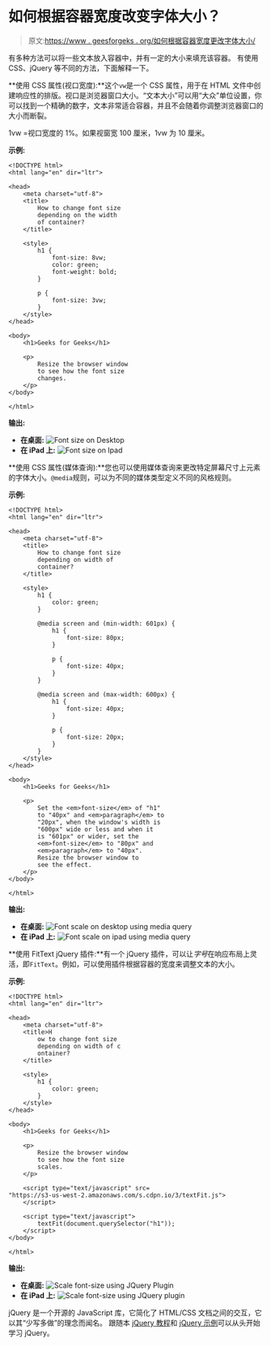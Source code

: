 # 如何根据容器宽度改变字体大小？

> 原文:[https://www . geesforgeks . org/如何根据容器宽度更改字体大小/](https://www.geeksforgeeks.org/how-to-change-font-size-depending-on-width-of-container/)

有多种方法可以将一些文本放入容器中，并有一定的大小来填充该容器。
有使用 CSS、jQuery 等不同的方法，下面解释一下。

**使用 CSS 属性(视口宽度):**这个`vw`是一个 CSS 属性，用于在 HTML 文件中创建响应性的排版。视口是浏览器窗口大小。“文本大小”可以用“大众”单位设置，你可以找到一个精确的数字，文本非常适合容器，并且不会随着你调整浏览器窗口的大小而断裂。

1vw =视口宽度的 1%。如果视窗宽 100 厘米，1vw 为 10 厘米。

**示例:**

```htmlhtml
<!DOCTYPE html>
<html lang="en" dir="ltr">

<head>
    <meta charset="utf-8">
    <title>
        How to change font size 
        depending on the width 
        of container?
    </title>

    <style>
        h1 {
            font-size: 8vw;
            color: green;
            font-weight: bold;
        }

        p {
            font-size: 3vw;
        }
    </style>
</head>

<body>
    <h1>Geeks for Geeks</h1>

    <p>
        Resize the browser window 
        to see how the font size 
        changes.
    </p>
</body>

</html>
```

**输出:**

*   **在桌面:**
    ![Font size on Desktop](img/3b41c58eb91a1e6cbeb43eb43a77cfdc.png)
*   **在 iPad 上:**
    ![Font size on Ipad](img/473f0d1d4a333aa6fa35be76904b3e13.png)

**使用 CSS 属性(媒体查询):**您也可以使用媒体查询来更改特定屏幕尺寸上元素的字体大小。`@media`规则，可以为不同的媒体类型定义不同的风格规则。

**示例:**

```htmlhtml
<!DOCTYPE html>
<html lang="en" dir="ltr">

<head>
    <meta charset="utf-8">
    <title>
        How to change font size 
        depending on width of 
        container?
    </title>

    <style>
        h1 {
            color: green;
        }

        @media screen and (min-width: 601px) {
            h1 {
                font-size: 80px;
            }

            p {
                font-size: 40px;
            }
        }

        @media screen and (max-width: 600px) {
            h1 {
                font-size: 40px;
            }

            p {
                font-size: 20px;
            }
        }
    </style>
</head>

<body>
    <h1>Geeks for Geeks</h1>

    <p>
        Set the <em>font-size</em> of "h1" 
        to "40px" and <em>paragraph</em> to
        "20px", when the window's width is
        "600px" wide or less and when it 
        is "601px" or wider, set the 
        <em>font-size</em> to "80px" and
        <em>paragraph</em> to "40px". 
        Resize the browser window to 
        see the effect.
    </p>
</body>

</html>
```

**输出:**

*   **在桌面:**
    ![Font scale on desktop using media query](img/ec6db785341e2be5c9e931bcd5137b8b.png)
*   **在 iPad 上:**
    ![Font scale on ipad using media query](img/8abfdfce181a1abbf5db81fef8c801c8.png)

**使用 FitText jQuery 插件:**有一个 jQuery 插件，可以让*字号*在响应布局上灵活，即`FitText`。例如，可以使用插件根据容器的宽度来调整文本的大小。

**示例:**

```htmlhtml
<!DOCTYPE html>
<html lang="en" dir="ltr">

<head>
    <meta charset="utf-8">
    <title>H
        ow to change font size 
        depending on width of c
        ontainer?
    </title>

    <style>
        h1 {
            color: green;
        }
    </style>
</head>

<body>
    <h1>Geeks for Geeks</h1>

    <p>
        Resize the browser window 
        to see how the font size 
        scales.
    </p>

    <script type="text/javascript" src=
"https://s3-us-west-2.amazonaws.com/s.cdpn.io/3/textFit.js">
    </script>

    <script type="text/javascript">
        textFit(document.querySelector("h1"));
    </script>
</body>

</html>
```

**输出:**

*   **在桌面:**
    ![Scale font-size using JQuery Plugin](img/2e8486199e1589a80f6b98ce085a2a2e.png)
*   **在 iPad 上:**
    ![Scale font-size using JQuery plugin](img/6250b2add1164a85c64224563a1aa8ed.png)

jQuery 是一个开源的 JavaScript 库，它简化了 HTML/CSS 文档之间的交互，它以其“少写多做”的理念而闻名。
跟随本 [jQuery 教程](https://www.geeksforgeeks.org/jquery-tutorials/)和 [jQuery 示例](https://www.geeksforgeeks.org/jquery-examples/)可以从头开始学习 jQuery。